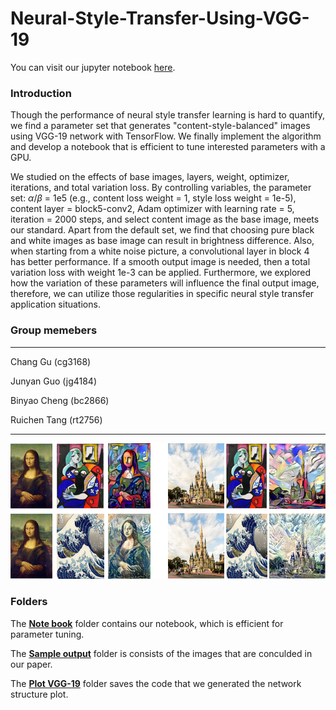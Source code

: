 # Neural-Style-Transfer-Using-VGG-19

You can visit our jupyter notebook [here](https://github.com/Junyan-Guo/Neural-Style-Transfer-Using-VGG-19/blob/main/Notebook/trials_20201220.ipynb).

### Introduction
Though the performance of neural style transfer learning is hard to quantify, we find a parameter set that generates "content-style-balanced" images using VGG-19 network with TensorFlow. We finally implement the algorithm and develop a notebook that is efficient to tune interested parameters with a GPU.

We studied on the effects of base images, layers, weight, optimizer, iterations, and total variation loss. By controlling variables, the parameter set: $\alpha /\beta$  = 1e5 (e.g., content loss weight = 1, style loss weight = 1e-5), content layer = block5-conv2, Adam optimizer with learning rate = 5, iteration =  2000 steps, and select content image as the base image, meets our standard. Apart from the default set, we find that choosing pure black and white images as base image can result in brightness difference. Also, when starting from a white noise picture, a convolutional layer in block 4 has better performance. If a smooth output image is needed, then a total variation loss with weight 1e-3 can be applied. Furthermore, we explored how the variation of these parameters will influence the final output image, therefore, we can utilize those regularities in specific neural style transfer application situations.

### Group memebers
*******************
Chang Gu (cg3168)

Junyan Guo (jg4184)

Binyao Cheng (bc2866)

Ruichen Tang (rt2756)
*******************

<img src="Sample output/Trained Images.png" alt="Structure" width="800"/>

  ### Folders

The [**Note book**](https://github.com/Junyan-Guo/Neural-Style-Transfer-Using-VGG-19/tree/main/Notebook) folder contains our notebook, which is efficient for parameter tuning.

The [**Sample output**](https://github.com/Junyan-Guo/Neural-Style-Transfer-Using-VGG-19/tree/main/Sample%20output) folder is consists of the images that are conculded in our paper.

The [**Plot VGG-19**](https://github.com/Junyan-Guo/Neural-Style-Transfer-Using-VGG-19/tree/main/Plot%20VGG-19) folder saves the code that we generated the network structure plot.
